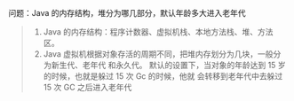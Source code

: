 

问题：Java 的内存结构，堆分为哪几部分，默认年龄多大进入老年代

> 1. Java 的内存结构：程序计数器、虚拟机栈、本地方法栈、堆、方法区。 
> 2. Java 虚拟机根据对象存活的周期不同，把堆内存划分为几块，一般分为新生代、老年代 和永久代。 默认的设置下，当对象的年龄达到 15 岁的时候，也就是躲过 15 次 Gc 的时候，他就 会转移到老年代中去躲过 15 次 GC 之后进入老年代